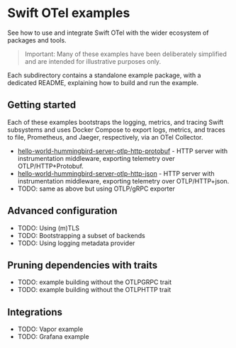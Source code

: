 # Swift OTel examples

See how to use and integrate Swift OTel with the wider ecosystem of packages and tools.

> Important: Many of these examples have been deliberately simplified and are intended for illustrative purposes only.

Each subdirectory contains a standalone example package, with a dedicated README, explaining how to build and run the
example.

## Getting started

Each of these examples bootstraps the logging, metrics, and tracing Swift subsystems and uses Docker Compose to export
logs, metrics, and traces to file, Prometheus, and Jaeger, respectively, via an OTel Collector.

- [hello-world-hummingbird-server-otlp-http-protobuf](./hello-world-hummingbird-server-otlp-http-protobuf) - HTTP server
  with instrumentation middleware, exporting telemetry over OTLP/HTTP+Protobuf.
- [hello-world-hummingbird-server-otlp-http-json](./hello-world-hummingbird-server-otlp-http-json) - HTTP server
  with instrumentation middleware, exporting telemetry over OTLP/HTTP+json.
- TODO: same as above but using OTLP/gRPC exporter

## Advanced configuration

- TODO: Using (m)TLS
- TODO: Bootstrapping a subset of backends
- TODO: Using logging metadata provider

## Pruning dependencies with traits

- TODO: example building without the OTLPGRPC trait
- TODO: example building without the OTLPHTTP trait

## Integrations

- TODO: Vapor example
- TODO: Grafana example
